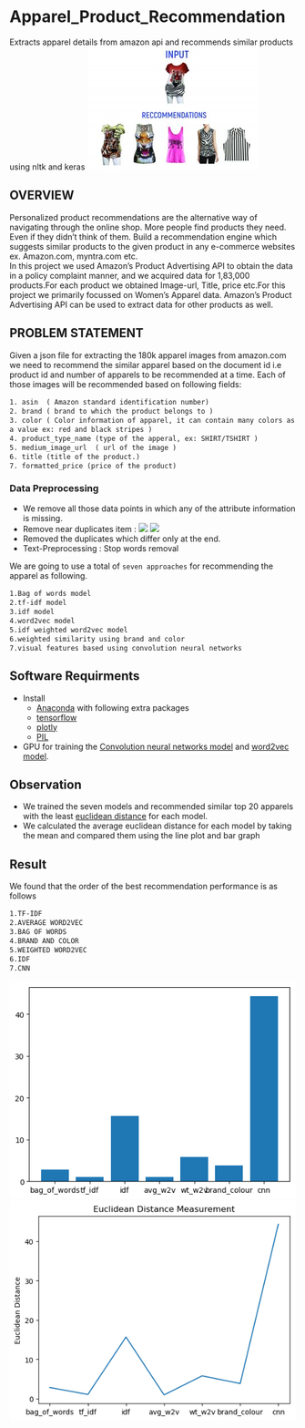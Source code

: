 # Apparel_Product_Recommendation

Extracts apparel details from amazon api and recommends similar products using nltk and keras
![](images/recommendation.jpg)
## OVERVIEW
Personalized product recommendations are the alternative way of navigating through the online shop. More people find products they need. Even if they didn’t think of them. Build a recommendation engine which suggests similar products to the given product in any e-commerce websites ex. Amazon.com, myntra.com etc.
<br> In this project we used Amazon’s Product Advertising API to obtain the data in a policy complaint manner, and we acquired data for 1,83,000 products.For each product we obtained Image-url, Title, price etc.For this project we primarily focussed on Women’s Apparel data. Amazon’s Product Advertising API can be used to extract data for other products as well.
## PROBLEM STATEMENT
Given a json file for extracting the 180k apparel images from amazon.com we need to recommend the similar apparel based on the document id i.e product id and number of apparels to be recommended at a time.
Each of those images will be recommended based on following fields:
```
1. asin  ( Amazon standard identification number)
2. brand ( brand to which the product belongs to )
3. color ( Color information of apparel, it can contain many colors as   a value ex: red and black stripes ) 
4. product_type_name (type of the apperal, ex: SHIRT/TSHIRT )
5. medium_image_url  ( url of the image )
6. title (title of the product.)
7. formatted_price (price of the product)
```
### Data Preprocessing
* We remove all those data points in which any of the attribute information is missing.
* Remove near duplicates item : 
![](images/near_dupli.jpg) 
![](images/same_color.jpg)
* Removed the duplicates which differ only at the end.
* Text-Preprocessing : Stop words removal

We are going to use a total of `seven approaches` for recommending the apparel as following.
```
1.Bag of words model
2.tf-idf model
3.idf model
4.word2vec model
5.idf weighted word2vec model
6.weighted similarity using brand and color
7.visual features based using convolution neural networks
```

## Software Requirments

* Install 
	* [Anaconda](https://www.anaconda.com/download/#linux) with following extra packages
	* [tensorflow](https://www.tensorflow.org/)
	* [plotly](https://plot.ly/)
	* [PIL](https://pillow.readthedocs.io/en/5.2.x/)
* GPU for training the [Convolution neural networks model](https://en.wikipedia.org/wiki/Convolutional_neural_network) and [word2vec model](https://en.wikipedia.org/wiki/Word2vec).

## Observation
* We trained the seven models and recommended similar top 20 apparels with the least [euclidean distance](https://en.wikipedia.org/wiki/Euclidean_distance) for each model.
* We calculated the average euclidean distance for each model by taking the mean and compared them using the line plot and bar graph
## Result
We found that the order of the best recommendation performance is as follows 
```
1.TF-IDF
2.AVERAGE WORD2VEC
3.BAG OF WORDS
4.BRAND AND COLOR
5.WEIGHTED WORD2VEC
6.IDF
7.CNN
```
![](images/comparison1.png)
![](images/comparison2.png)
